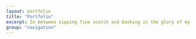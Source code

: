```yaml
---
layout: portfolio
title: "Portfolio"
excerpt: In between sipping fine scotch and basking in the glory of my vinyl collection, I make websites. These are some of the best projects I've worked on lately. Click through to see them in action.
group: "navigation"
---
```


